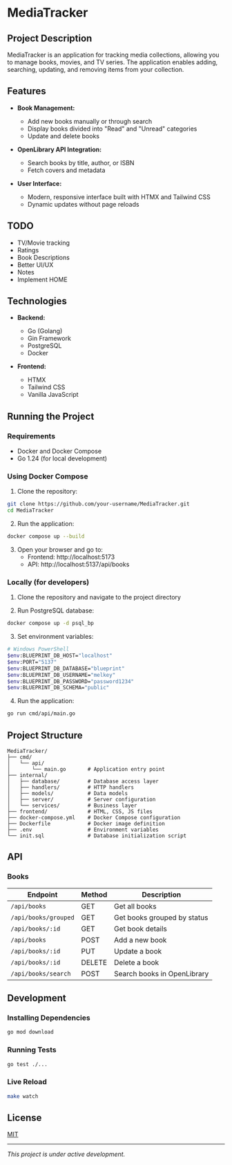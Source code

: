 # MediaTracker

## Project Description

MediaTracker is an application for tracking media collections, allowing you to manage books, movies, and TV series. The application enables adding, searching, updating, and removing items from your collection.

## Features

- **Book Management:**
  - Add new books manually or through search
  - Display books divided into "Read" and "Unread" categories
  - Update and delete books

- **OpenLibrary API Integration:**
  - Search books by title, author, or ISBN
  - Fetch covers and metadata

- **User Interface:**
  - Modern, responsive interface built with HTMX and Tailwind CSS
  - Dynamic updates without page reloads

## TODO
- TV/Movie tracking
- Ratings
- Book Descriptions 
- Better UI/UX 
- Notes
- Implement HOME

## Technologies

- **Backend:**
  - Go (Golang)
  - Gin Framework
  - PostgreSQL
  - Docker

- **Frontend:**
  - HTMX
  - Tailwind CSS
  - Vanilla JavaScript

## Running the Project

### Requirements

- Docker and Docker Compose
- Go 1.24 (for local development)

### Using Docker Compose

1. Clone the repository:
```bash
git clone https://github.com/your-username/MediaTracker.git
cd MediaTracker
```

2. Run the application:
```bash
docker compose up --build
```

3. Open your browser and go to:
   - Frontend: http://localhost:5173
   - API: http://localhost:5137/api/books

### Locally (for developers)

1. Clone the repository and navigate to the project directory

2. Run PostgreSQL database:
```bash
docker compose up -d psql_bp
```

3. Set environment variables:
```bash
# Windows PowerShell
$env:BLUEPRINT_DB_HOST="localhost"
$env:PORT="5137"
$env:BLUEPRINT_DB_DATABASE="blueprint"
$env:BLUEPRINT_DB_USERNAME="melkey"
$env:BLUEPRINT_DB_PASSWORD="password1234"
$env:BLUEPRINT_DB_SCHEMA="public"
```

4. Run the application:
```bash
go run cmd/api/main.go
```

## Project Structure

```
MediaTracker/
├── cmd/
│   └── api/
│       └── main.go       # Application entry point
├── internal/
│   ├── database/         # Database access layer
│   ├── handlers/         # HTTP handlers
│   ├── models/           # Data models
│   ├── server/           # Server configuration
│   └── services/         # Business layer
├── frontend/             # HTML, CSS, JS files
├── docker-compose.yml    # Docker Compose configuration
├── Dockerfile            # Docker image definition
├── .env                  # Environment variables
└── init.sql              # Database initialization script
```

## API

### Books

| Endpoint | Method | Description |
|----------|--------|-------------|
| `/api/books` | GET | Get all books |
| `/api/books/grouped` | GET | Get books grouped by status |
| `/api/books/:id` | GET | Get book details |
| `/api/books` | POST | Add a new book |
| `/api/books/:id` | PUT | Update a book |
| `/api/books/:id` | DELETE | Delete a book |
| `/api/books/search` | POST | Search books in OpenLibrary |

## Development

### Installing Dependencies

```bash
go mod download
```

### Running Tests

```bash
go test ./...
```

### Live Reload

```bash
make watch
```

## License

[MIT](https://choosealicense.com/licenses/mit/)

---

*This project is under active development.*